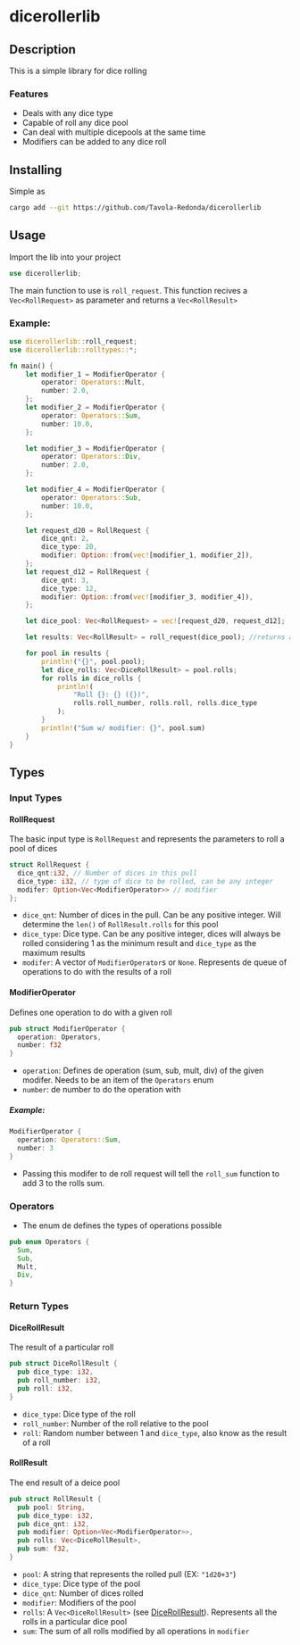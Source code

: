 # dicerollerlib

## Description

This is a simple library for dice rolling

### Features

- Deals with any dice type
- Capable of roll any dice pool
- Can deal with multiple dicepools at the same time
- Modifiers can be added to any dice roll

## Installing

Simple as

```bash
cargo add --git https://github.com/Tavola-Redonda/dicerollerlib
```

## Usage

Import the lib into your project

```rust
use dicerollerlib;
```

The main function to use is `roll_request`. This function recives a `Vec<RollRequest>` as parameter and returns a `Vec<RollResult>`

### Example:

```rust
use dicerollerlib::roll_request;
use dicerollerlib::rolltypes::*;

fn main() {
    let modifier_1 = ModifierOperator {
        operator: Operators::Mult,
        number: 2.0,
    };
    let modifier_2 = ModifierOperator {
        operator: Operators::Sum,
        number: 10.0,
    };

    let modifier_3 = ModifierOperator {
        operator: Operators::Div,
        number: 2.0,
    };

    let modifier_4 = ModifierOperator {
        operator: Operators::Sub,
        number: 10.0,
    };

    let request_d20 = RollRequest {
        dice_qnt: 2,
        dice_type: 20,
        modifier: Option::from(vec![modifier_1, modifier_2]),
    };
    let request_d12 = RollRequest {
        dice_qnt: 3,
        dice_type: 12,
        modifier: Option::from(vec![modifier_3, modifier_4]),
    };

    let dice_pool: Vec<RollRequest> = vec![request_d20, request_d12];

    let results: Vec<RollResult> = roll_request(dice_pool); //returns a vector of RollResult

    for pool in results {
        println!("{}", pool.pool);
        let dice_rolls: Vec<DiceRollResult> = pool.rolls;
        for rolls in dice_rolls {
            println!(
                "Roll {}: {} ({})",
                rolls.roll_number, rolls.roll, rolls.dice_type
            );
        }
        println!("Sum w/ modifier: {}", pool.sum)
    }
}
```

## Types

### Input Types

#### RollRequest

The basic input type is `RollRequest` and represents the parameters to roll a pool of dices

```rust
struct RollRequest {
  dice_qnt:i32, // Number of dices in this pull
  dice_type: i32, // type of dice to be rolled, can be any integer
  modifer: Option<Vec<ModifierOperator>> // modifier
};
```

- `dice_qnt`: Number of dices in the pull. Can be any positive integer. Will determine the `len()` of `RollResult.rolls` for this pool
- `dice_type`: Dice type. Can be any positive integer, dices will always be rolled considering 1 as the minimum result and `dice_type` as the maximum results
- `modifer`: A vector of `ModifierOperator`s or `None`. Represents de queue of operations to do with the results of a roll

#### ModifierOperator

Defines one operation to do with a given roll

```rust
pub struct ModifierOperator {
  operation: Operators,
  number: f32
}
```

- `operation`: Defines de operation (sum, sub, mult, div) of the given modifer. Needs to be an item of the `Operators` enum
- `number`: de number to do the operation with

##### _Example_:

```rust
ModifierOperator {
  operation: Operators::Sum,
  number: 3
}
```

- Passing this modifer to de roll request will tell the `roll_sum` function to add 3 to the rolls sum.

### Operators

- The enum de defines the types of operations possible

```rust
pub enum Operators {
  Sum,
  Sub,
  Mult,
  Div,
}
```

### Return Types

#### DiceRollResult

The result of a particular roll

```rust
pub struct DiceRollResult {
  pub dice_type: i32,
  pub roll_number: i32,
  pub roll: i32,
}
```

- `dice_type`: Dice type of the roll
- `roll_number`: Number of the roll relative to the pool
- `roll`: Random number between 1 and `dice_type`, also know as the result of a roll

#### RollResult

The end result of a deice pool

```rust
pub struct RollResult {
  pub pool: String,
  pub dice_type: i32,
  pub dice_qnt: i32,
  pub modifier: Option<Vec<ModifierOperator>>,
  pub rolls: Vec<DiceRollResult>,
  pub sum: f32,
}
```

- `pool`: A string that represents the rolled pull (EX: `"1d20+3"`)
- `dice_type`: Dice type of the pool
- `dice_qnt`: Number of dices rolled
- `modifier`: Modifiers of the pool
- `rolls`: A `Vec<DiceRollResult>` (see [DiceRollResult](#dicerollresult)). Represents all the rolls in a particular dice pool
- `sum`: The sum of all rolls modified by all operations in `modifier`
